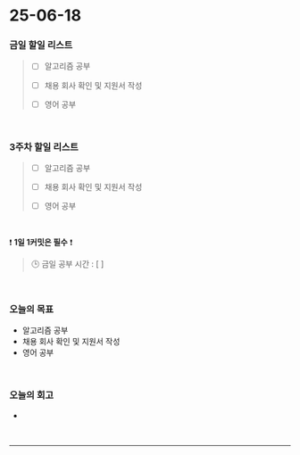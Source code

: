 # 25-06-18

### 금일 할일 리스트
> - [ ] 알고리즘 공부
>
> - [ ] 채용 회사 확인 및 지원서 작성
>
> - [ ] 영어 공부

<br/>

### 3주차 할일 리스트
> - [ ] 알고리즘 공부
>
> - [ ] 채용 회사 확인 및 지원서 작성
>
> - [ ] 영어 공부

<br/>

❗ **1일 1커밋은 필수** ❗

> 🕒 금일 공부 시간 : [  ]

<br/>

### 오늘의 목표
- 알고리즘 공부
- 채용 회사 확인 및 지원서 작성
- 영어 공부

<br>

### 오늘의 회고
- 


<br/>

---
